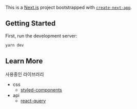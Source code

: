 This is a [Next.js](https://nextjs.org/) project bootstrapped with [`create-next-app`](https://github.com/vercel/next.js/tree/canary/packages/create-next-app).

## Getting Started

First, run the development server:

```bash
yarn dev
```

## Learn More

사용중인 라이브러리

- css
  - [styled-components](https://styled-components.com/)
- api
  - [react-query](https://tanstack.com/query/latest/docs/react/installation)
